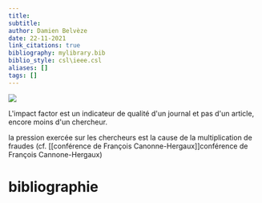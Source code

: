 ```yaml
---
title: 
subtitle:
author: Damien Belvèze
date: 22-11-2021
link_citations: true
bibliography: mylibrary.bib
biblio_style: csl\ieee.csl
aliases: []
tags: []
---
```


![](publish_perish.png)

L'impact factor est un indicateur de qualité d'un journal et pas d'un article, encore moins d'un chercheur. 

la pression exercée sur les chercheurs est la cause de la multiplication de fraudes (cf. [[conférence de François Canonne-Hergaux]]conférence de François Cannone-Hergaux)




# bibliographie

